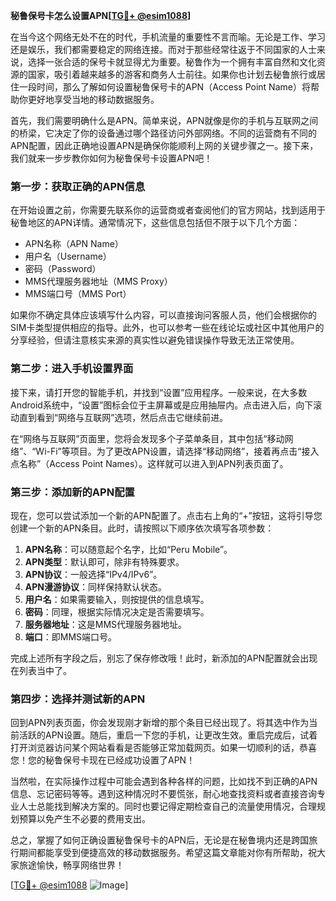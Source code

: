 **秘鲁保号卡怎么设置APN[[TG💪+ @esim1088](https://t.me/s/esim1088)]**

在当今这个网络无处不在的时代，手机流量的重要性不言而喻。无论是工作、学习还是娱乐，我们都需要稳定的网络连接。而对于那些经常往返于不同国家的人士来说，选择一张合适的保号卡就显得尤为重要。秘鲁作为一个拥有丰富自然和文化资源的国家，吸引着越来越多的游客和商务人士前往。如果你也计划去秘鲁旅行或居住一段时间，那么了解如何设置秘鲁保号卡的APN（Access Point Name）将帮助你更好地享受当地的移动数据服务。

首先，我们需要明确什么是APN。简单来说，APN就像是你的手机与互联网之间的桥梁，它决定了你的设备通过哪个路径访问外部网络。不同的运营商有不同的APN配置，因此正确地设置APN是确保你能顺利上网的关键步骤之一。接下来，我们就来一步步教你如何为秘鲁保号卡设置APN吧！

### 第一步：获取正确的APN信息

在开始设置之前，你需要先联系你的运营商或者查阅他们的官方网站，找到适用于秘鲁地区的APN详情。通常情况下，这些信息包括但不限于以下几个方面：
- APN名称（APN Name）
- 用户名（Username）
- 密码（Password）
- MMS代理服务器地址（MMS Proxy）
- MMS端口号（MMS Port）

如果你不确定具体应该填写什么内容，可以直接询问客服人员，他们会根据你的SIM卡类型提供相应的指导。此外，也可以参考一些在线论坛或社区中其他用户的分享经验，但请注意核实来源的真实性以避免错误操作导致无法正常使用。

### 第二步：进入手机设置界面

接下来，请打开您的智能手机，并找到“设置”应用程序。一般来说，在大多数Android系统中，“设置”图标会位于主屏幕或是应用抽屉内。点击进入后，向下滚动直到看到“网络与互联网”选项，然后点击它继续前进。

在“网络与互联网”页面里，您将会发现多个子菜单条目，其中包括“移动网络”、“Wi-Fi”等项目。为了更改APN设置，请选择“移动网络”，接着再点击“接入点名称”（Access Point Names）。这样就可以进入到APN列表页面了。

### 第三步：添加新的APN配置

现在，您可以尝试添加一个新的APN配置了。点击右上角的“+”按钮，这将引导您创建一个新的APN条目。此时，请按照以下顺序依次填写各项参数：

1. **APN名称**：可以随意起个名字，比如“Peru Mobile”。
2. **APN类型**：默认即可，除非有特殊要求。
3. **APN协议**：一般选择“IPv4/IPv6”。
4. **APN漫游协议**：同样保持默认状态。
5. **用户名**：如果需要输入，则按提供的信息填写。
6. **密码**：同理，根据实际情况决定是否需要填写。
7. **服务器地址**：这是MMS代理服务器地址。
8. **端口**：即MMS端口号。

完成上述所有字段之后，别忘了保存修改哦！此时，新添加的APN配置就会出现在列表当中了。

### 第四步：选择并测试新的APN

回到APN列表页面，你会发现刚才新增的那个条目已经出现了。将其选中作为当前活跃的APN设置。随后，重启一下您的手机，让更改生效。重启完成后，试着打开浏览器访问某个网站看看是否能够正常加载网页。如果一切顺利的话，恭喜您！您的秘鲁保号卡现在已经成功设置了APN！

当然啦，在实际操作过程中可能会遇到各种各样的问题，比如找不到正确的APN信息、忘记密码等等。遇到这种情况时不要慌张，耐心地查找资料或者直接咨询专业人士总能找到解决方案的。同时也要记得定期检查自己的流量使用情况，合理规划预算以免产生不必要的费用支出。

总之，掌握了如何正确设置秘鲁保号卡的APN后，无论是在秘鲁境内还是跨国旅行期间都能享受到便捷高效的移动数据服务。希望这篇文章能对你有所帮助，祝大家旅途愉快，畅享网络世界！

[[TG💪+ @esim1088](https://t.me/s/esim1088) ![Image](https://i.postimg.cc/4NQfJmqS/Snipaste-2025-05-13-00-14-12.png)]